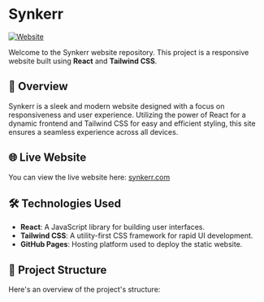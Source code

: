 # Synkerr

[![Website](https://img.shields.io/badge/website-up-brightgreen)](http://synkerr.com)

Welcome to the Synkerr website repository. This project is a responsive website built using **React** and **Tailwind CSS**.

## 🚀 Overview

Synkerr is a sleek and modern website designed with a focus on responsiveness and user experience. Utilizing the power of React for a dynamic frontend and Tailwind CSS for easy and efficient styling, this site ensures a seamless experience across all devices.

## 🌐 Live Website

You can view the live website here: [synkerr.com](http://synkerr.com)

## 🛠️ Technologies Used

- **React**: A JavaScript library for building user interfaces.
- **Tailwind CSS**: A utility-first CSS framework for rapid UI development.
- **GitHub Pages**: Hosting platform used to deploy the static website.

## 📁 Project Structure

Here's an overview of the project's structure:

